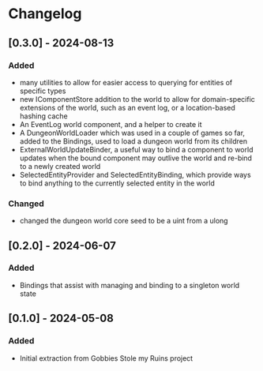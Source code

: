# Changelog

## [0.3.0] - 2024-08-13

### Added

- many utilities to allow for easier access to querying for entities of specific types
- new IComponentStore addition to the world to allow for domain-specific extensions of the world, such as an event log, or a location-based hashing cache
- An EventLog world component, and a helper to create it
- A DungeonWorldLoader which was used in a couple of games so far, added to the Bindings, used to load a dungeon world from its children
- ExternalWorldUpdateBinder, a useful way to bind a component to world updates when the bound component may outlive the world and re-bind to a newly created world 
- SelectedEntityProvider and SelectedEntityBinding, which provide ways to bind anything to the currently selected entity in the world

### Changed

- changed the dungeon world core seed to be a uint from a ulong

## [0.2.0] - 2024-06-07

### Added

- Bindings that assist with managing and binding to a singleton world state


## [0.1.0] - 2024-05-08

### Added

- Initial extraction from Gobbies Stole my Ruins project